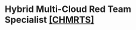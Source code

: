 # Hybrid Multi-Cloud Red Team Specialist [[CHMRTS]](https://cyberwarfare.live/product/hybrid-multi-cloud-red-team-specialist-chmrts/)











